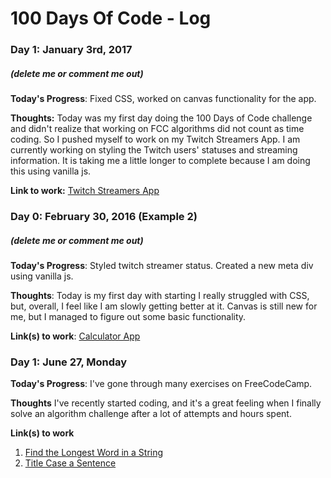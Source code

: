 # 100 Days Of Code - Log

### Day 1: January 3rd, 2017
##### (delete me or comment me out)

**Today's Progress**: Fixed CSS, worked on canvas functionality for the app.

**Thoughts:** Today was my first day doing the 100 Days of Code challenge and didn't realize that working on FCC algorithms did not count as time coding. So I pushed myself to work on my Twitch Streamers App. I am currently working on styling the Twitch users' statuses and streaming information. It is taking me a little longer to complete because I am doing this using vanilla js. 


**Link to work:** [Twitch Streamers App](https://github.com/maribelduran/twitch_streamers)

### Day 0: February 30, 2016 (Example 2)
##### (delete me or comment me out)

**Today's Progress**:  Styled twitch streamer status. Created a new meta div using vanilla js.

**Thoughts**: Today is my first day with starting
I really struggled with CSS, but, overall, I feel like I am slowly getting better at it. Canvas is still new for me, but I managed to figure out some basic functionality.

**Link(s) to work**: [Calculator App](http://www.example.com)


### Day 1: June 27, Monday

**Today's Progress**: I've gone through many exercises on FreeCodeCamp.

**Thoughts** I've recently started coding, and it's a great feeling when I finally solve an algorithm challenge after a lot of attempts and hours spent.

**Link(s) to work**
1. [Find the Longest Word in a String](https://www.freecodecamp.com/challenges/find-the-longest-word-in-a-string)
2. [Title Case a Sentence](https://www.freecodecamp.com/challenges/title-case-a-sentence)
